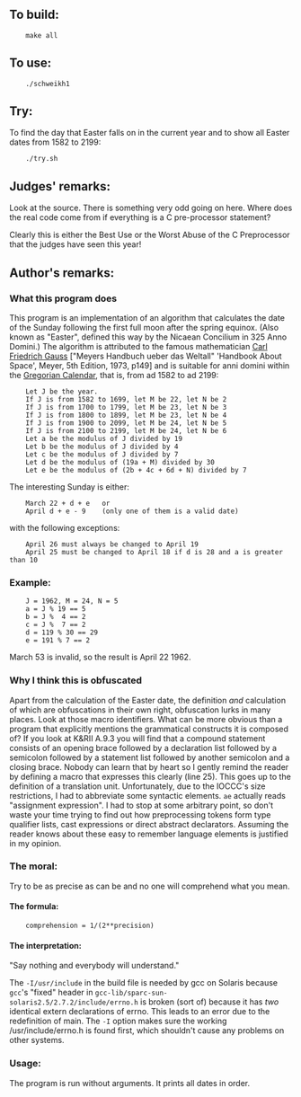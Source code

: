 ## To build:

```<!---sh-->
    make all
```


## To use:

```<!---sh-->
    ./schweikh1
```


## Try:

To find the day that Easter falls on in the current year and to show all Easter
dates from 1582 to 2199:

```<!---sh-->
    ./try.sh
```


## Judges' remarks:

Look at the source.  There is something very odd going on here.
Where does the real code come from if everything is a C pre-processor
statement?

Clearly this is either the Best Use or the Worst Abuse of the
C Preprocessor that the judges have seen this year!


## Author's remarks:

### What this program does

This program is an implementation of an algorithm that calculates
the date of the Sunday following the first full moon after the
spring equinox. (Also known as "Easter", defined this way by the
Nicaean Concilium in 325 Anno Domini.) The algorithm is attributed
to the famous mathematician [Carl Friedrich
Gauss](https://en.wikipedia.org/wiki/Carl_Friedrich_Gauss) ["Meyers Handbuch
ueber das Weltall" 'Handbook About Space', Meyer, 5th Edition, 1973, p149] and is suitable
for anni domini within the [Gregorian
Calendar](https://en.wikipedia.org/wiki/Gregorian_calendar), that is, from ad 1582
to ad 2199:

```
    Let J be the year.
    If J is from 1582 to 1699, let M be 22, let N be 2
    If J is from 1700 to 1799, let M be 23, let N be 3
    If J is from 1800 to 1899, let M be 23, let N be 4
    If J is from 1900 to 2099, let M be 24, let N be 5
    If J is from 2100 to 2199, let M be 24, let N be 6
    Let a be the modulus of J divided by 19
    Let b be the modulus of J divided by 4
    Let c be the modulus of J divided by 7
    Let d be the modulus of (19a + M) divided by 30
    Let e be the modulus of (2b + 4c + 6d + N) divided by 7
```

The interesting Sunday is either:

```
    March 22 + d + e   or
    April d + e - 9    (only one of them is a valid date)
```

with the following exceptions:

```
    April 26 must always be changed to April 19
    April 25 must be changed to April 18 if d is 28 and a is greater than 10
```

### Example:

```
    J = 1962, M = 24, N = 5
    a = J % 19 == 5
    b = J %  4 == 2
    c = J %  7 == 2
    d = 119 % 30 == 29
    e = 191 % 7 == 2
```

March 53 is invalid, so the result is April 22 1962.


### Why I think this is obfuscated

Apart from the calculation of the Easter date, the definition *and*
calculation of which are obfuscations in their own right,
obfuscation lurks in many places. Look at those macro identifiers.
What can be more obvious than a program that explicitly mentions the
grammatical constructs it is composed of? If you look at K&RII A.9.3
you will find that a compound statement consists of an opening brace
followed by a declaration list followed by a semicolon followed by a
statement list followed by another semicolon and a closing brace.
Nobody can learn that by heart so I gently remind the reader by
defining a macro that expresses this clearly (line 25). This goes up
to the definition of a translation unit. Unfortunately, due to the
IOCCC's size restrictions, I had to abbreviate some syntactic
elements. `ae` actually reads "assignment expression". I had to stop
at some arbitrary point, so don't waste your time trying to find out
how preprocessing tokens form type qualifier lists, cast expressions
or direct abstract declarators. Assuming the reader knows about
these easy to remember language elements is justified in my opinion.


### The moral:

Try to be as precise as can be and no one will comprehend what you mean.


#### The formula:


```
    comprehension = 1/(2**precision)
```


#### The interpretation:

"Say nothing and everybody will understand."

The `-I/usr/include` in the build file is needed by gcc on Solaris because
`gcc`'s "fixed" header in `gcc-lib/sparc-sun-solaris2.5/2.7.2/include/errno.h`
is broken (sort of) because it has *two* identical extern declarations of errno.
This leads to an error due to the redefinition of main. The `-I` option makes
sure the working /usr/include/errno.h is found first, which shouldn't cause any
problems on other systems.


### Usage:

The program is run without arguments. It prints all dates in order.


<!--

    Copyright © 1984-2024 by Landon Curt Noll. All Rights Reserved.

    You are free to share and adapt this file under the terms of this license:

	Creative Commons Attribution-ShareAlike 4.0 International (CC BY-SA 4.0)

    For more information, see:

	https://creativecommons.org/licenses/by-sa/4.0/

-->
